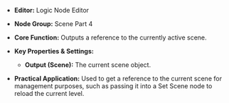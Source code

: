 - **Editor:** Logic Node Editor
    
- **Node Group:** Scene Part 4
    
- **Core Function:** Outputs a reference to the currently active scene.
    
- **Key Properties & Settings:**
    
    - **Output (Scene):** The current scene object.
        
- **Practical Application:** Used to get a reference to the current scene for management purposes, such as passing it into a Set Scene node to reload the current level.